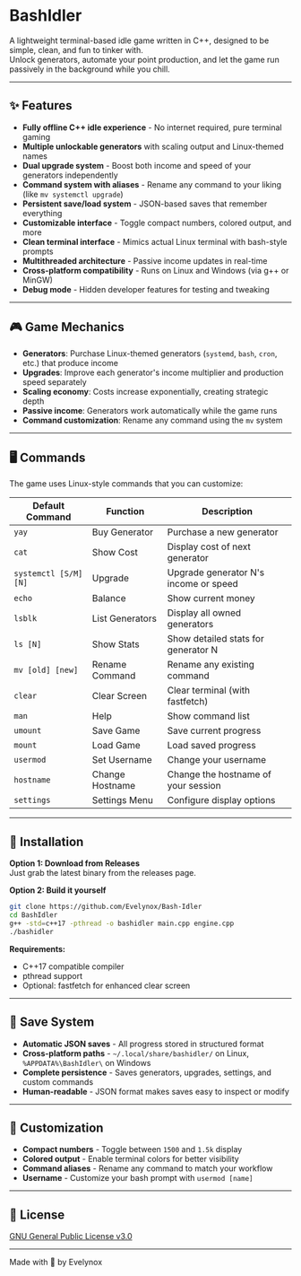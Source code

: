 # BashIdler
A lightweight terminal-based idle game written in C++, designed to be simple, clean, and fun to tinker with.  
Unlock generators, automate your point production, and let the game run passively in the background while you chill.

---

## ✨ Features
- **Fully offline C++ idle experience** - No internet required, pure terminal gaming
- **Multiple unlockable generators** with scaling output and Linux-themed names
- **Dual upgrade system** - Boost both income and speed of your generators independently
- **Command system with aliases** - Rename any command to your liking (like `mv systemctl upgrade`)
- **Persistent save/load system** - JSON-based saves that remember everything
- **Customizable interface** - Toggle compact numbers, colored output, and more
- **Clean terminal interface** - Mimics actual Linux terminal with bash-style prompts
- **Multithreaded architecture** - Passive income updates in real-time
- **Cross-platform compatibility** - Runs on Linux and Windows (via g++ or MinGW)
- **Debug mode** - Hidden developer features for testing and tweaking

---

## 🎮 Game Mechanics
- **Generators**: Purchase Linux-themed generators (`systemd`, `bash`, `cron`, etc.) that produce income
- **Upgrades**: Improve each generator's income multiplier and production speed separately  
- **Scaling economy**: Costs increase exponentially, creating strategic depth
- **Passive income**: Generators work automatically while the game runs
- **Command customization**: Rename any command using the `mv` system

---

## 🖥️ Commands
The game uses Linux-style commands that you can customize:

| Default Command | Function        | Description                                 |
|----------------|------------------|---------------------------------------------|
| `yay`          | Buy Generator    | Purchase a new generator                    |
| `cat`          | Show Cost        | Display cost of next generator              |
| `systemctl [S/M] [N]`    | Upgrade | Upgrade generator N's income or speed      |
| `echo`         | Balance          | Show current money                          |
| `lsblk`        | List Generators  | Display all owned generators                |
| `ls [N]`       | Show Stats       | Show detailed stats for generator N         |
| `mv [old] [new]` | Rename Command | Rename any existing command                 |
| `clear`        | Clear Screen     | Clear terminal (with fastfetch)             |
| `man`          | Help             | Show command list                           |
| `umount`       | Save Game        | Save current progress                       |
| `mount`        | Load Game        | Load saved progress                         |
| `usermod`      | Set Username     | Change your username                        |
| `hostname`     | Change Hostname  | Change the hostname of your session         |
| `settings`     | Settings Menu    | Configure display options                   |


---

## 🔧 Installation
**Option 1: Download from Releases**  
Just grab the latest binary from the releases page.

**Option 2: Build it yourself**
```bash
git clone https://github.com/Evelynox/Bash-Idler
cd BashIdler
g++ -std=c++17 -pthread -o bashidler main.cpp engine.cpp
./bashidler
```

**Requirements:**
- C++17 compatible compiler
- pthread support
- Optional: fastfetch for enhanced clear screen

---

## 💾 Save System
- **Automatic JSON saves** - All progress stored in structured format
- **Cross-platform paths** - `~/.local/share/bashidler/` on Linux, `%APPDATA%\BashIdler\` on Windows
- **Complete persistence** - Saves generators, upgrades, settings, and custom commands
- **Human-readable** - JSON format makes saves easy to inspect or modify

---

## 🎨 Customization
- **Compact numbers** - Toggle between `1500` and `1.5k` display
- **Colored output** - Enable terminal colors for better visibility  
- **Command aliases** - Rename any command to match your workflow
- **Username** - Customize your bash prompt with `usermod [name]`

---

## 📃 License
[GNU General Public License v3.0](LICENSE.md)

---

Made with 🩷 by Evelynox
